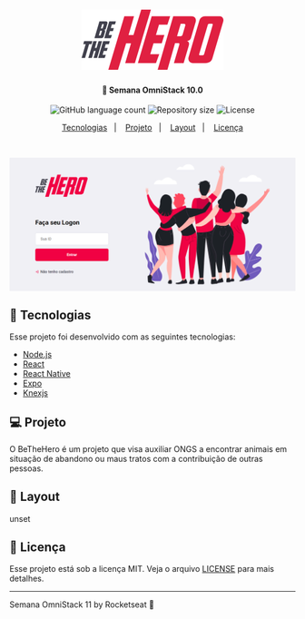 <h1 align="center">
    <img alt="BeTheHero" title="#delicinha" src="https://github.com/rwietter/be-the-hero/blob/master/frontend/src/assets/logo.svg" width="250px" />
</h1>

<h4 align="center">
  🚀 Semana OmniStack 10.0
</h4>
<p align="center">
  <img alt="GitHub language count" src="https://img.shields.io/github/languages/count/rwietter/be-the-hero">

  <img alt="Repository size" src="https://img.shields.io/github/repo-size/rwietter/be-the-hero">
  
  <img alt="License" src="https://img.shields.io/badge/license-MIT-brightgreen">
</p>

<p align="center">
  <a href="#rocket-tecnologias">Tecnologias</a>&nbsp;&nbsp;&nbsp;|&nbsp;&nbsp;&nbsp;
  <a href="#computer-projeto">Projeto</a>&nbsp;&nbsp;&nbsp;|&nbsp;&nbsp;&nbsp;
  <a href="#-layout">Layout</a>&nbsp;&nbsp;&nbsp;|&nbsp;&nbsp;&nbsp;
  <a href="#memo-licença">Licença</a>
</p>

<br>

<p align="center">
  <img alt="Frontend" width="800" align="center" src="https://github.com/rwietter/be-the-hero/blob/master/assets/images/logon-image.png" width="100%">
</p>

## :rocket: Tecnologias

Esse projeto foi desenvolvido com as seguintes tecnologias:

- [Node.js](https://nodejs.org/en/)
- [React](https://reactjs.org)
- [React Native](https://facebook.github.io/react-native/)
- [Expo](https://expo.io/)
- [Knexjs](http://knexjs.org)

## :computer: Projeto

O BeTheHero é um projeto que visa auxiliar ONGS a encontrar animais em situação de abandono ou maus tratos com a contribuição de outras pessoas.

## 🔖 Layout
unset


## :memo: Licença

Esse projeto está sob a licença MIT. Veja o arquivo [LICENSE](LICENSE.md) para mais detalhes.

---

Semana OmniStack 11 by Rocketseat :rocket:
